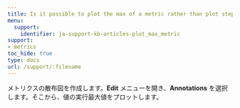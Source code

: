 ```yaml
---
title: Is it possible to plot the max of a metric rather than plot step by step?
menu:
  support:
    identifier: ja-support-kb-articles-plot_max_metric
support:
- metrics
toc_hide: true
type: docs
url: /support/:filename
---
```


メトリクスの散布図を作成します。**Edit** メニューを開き、**Annotations** を選択します。そこから、値の実行最大値をプロットします。